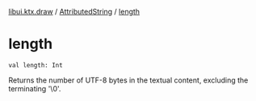 [libui.ktx.draw](../README.md) / [AttributedString](README.md) / [length](length.md)

# length

`val length: Int`

Returns the number of UTF-8 bytes in the textual content, excluding the terminating '\\0'.

